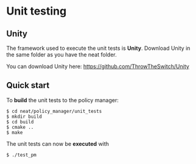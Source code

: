 # Unit testing

## Unity

The framework used to execute the unit tests is **Unity**. Download Unity in the same folder as you have the neat folder.

You can download Unity here:  https://github.com/ThrowTheSwitch/Unity


## Quick start

To **build** the unit tests to the policy manager:

```
$ cd neat/policy_manager/unit_tests
$ mkdir build
$ cd build
$ cmake ..
$ make
```

The unit tests can now be **executed** with

```
$ ./test_pm
```
